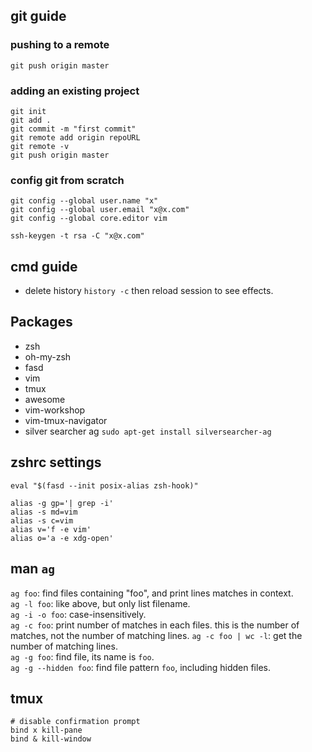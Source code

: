 ## git guide

### pushing to a remote 
```
git push origin master
```

### adding an existing project
```
git init  
git add .   
git commit -m "first commit"   
git remote add origin repoURL   
git remote -v   
git push origin master  
```

### config git from scratch
```
git config --global user.name "x"
git config --global user.email "x@x.com"
git config --global core.editor vim

ssh-keygen -t rsa -C "x@x.com"
```

## cmd guide

* delete history
`history -c` then reload session to see effects.

## Packages
* zsh
* oh-my-zsh
* fasd
* vim
* tmux
* awesome
* vim-workshop
* vim-tmux-navigator
* silver searcher ag
    `sudo apt-get install silversearcher-ag`

## zshrc settings
```
eval "$(fasd --init posix-alias zsh-hook)"

alias -g gp='| grep -i'
alias -s md=vim
alias -s c=vim
alias v='f -e vim'
alias o='a -e xdg-open'
```

## man `ag`
`ag foo`: find files containing "foo", and print lines matches in context.  
`ag -l foo`: like above, but only list filename.  
`ag -i -o foo`: case-insensitively.  
`ag -c foo`: print number of matches in each files. this is the number of matches, not the number 
             of matching lines.
`ag -c foo | wc -l`: get the number of matching lines.  
`ag -g foo`: find file, its name is `foo`.   
`ag -g --hidden foo`: find file pattern `foo`, including hidden files.  

## tmux
```
# disable confirmation prompt
bind x kill-pane
bind & kill-window
```
